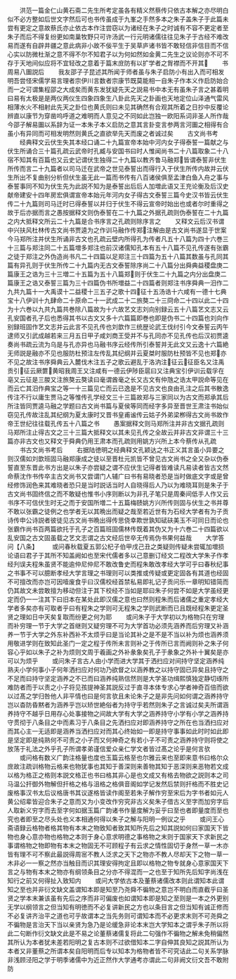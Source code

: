 <!-- { "loadSidebar": true } -->
　　洪范一篇金仁山黄石斋二先生所考定虽各有精义然蔡传只依古本解之亦尽明白似不必方整如后世文字然后可也书传虽成于九峯之手然多本之朱子盖朱子于此篇未尝有更定之意故蔡氏亦止依古本作注尝窃以为诸经在朱子之时诚有不容不更定者至朱子而后不得复纷更如南巢牧野只可许汤武一行元明诸儒往往见朱子于古经不难改易而遂有自辟井疆之意此病非小故不佞平生于吴草庐诸书皆不敢轻信非信目而不信心实以防微杜渐之意不得不尔不知君子以为何如然如金黄二先生之议论则亦不可不存于天地间似应将不宜轻改之意着于篇末庻防有以扩学者之胷襟而不开其
　　书周易八圗説后
　　我友邵子子昆述其所闻于师者虽与朱子启防小有出入而可相发明吾尝怪宋儒学易言理者宗伊川言数者宗康节既莫能相一自朱子作本义作启防始合而一之可谓集程邵之大成矣而黄东发犹疑先天之説易书中本无有虽朱子言之甚着明曰易有太极是是两仪两仪生四象四象生八卦此先天之卦画也天地定位山泽通气雷风相薄水火不相射此先天之卦位也黄氏则曰未见其确然有合观其所着之日抄中反覆论辨直以康节为穿凿呜呼道之难明而人意见之不同如此岂独一欧阳系词非圣人所作哉今邵子解易圗以系辞为证一本朱子本义启防之意其言卦变言参两言河圗之相得有合虽小有异同而可相发明然则黄氏之直欲举先天而废之者诚过矣
　　古文尚书考
　　经典释文云伏生失其本经口诵二十九篇宣帝本始中河内女子得泰誓一篇献之与伏生所诵合三十篇孔疏云武帝时孔臧与安国书曰时人惟闻尚书二十八篇取象二十八宿不知其有百篇也又云史记谓伏生独得二十九篇以教齐鲁马融郑皆谓泰誓非伏生所传而言二十九篇者以司马迁在武帝之世见泰誓出而得行入于伏生所传内故并云伏生所出不复曲别分析但伏生虽无此一篇而书传有八百诸侯俱至孟津白鱼入舟之事与泰誓事同不知为伏生先为此説不知为是泰誓出后后人加増此语又王充论衡及后汉史献帝建安十四年房宏俱谓宣帝本始元年河内女子得古文泰誓三篇今史汉书皆云伏生传二十九篇则司马迁时已得泰誓以并归于伏生不得云宣帝时始出也或者尔时重得之故于后亦据而言之愚按据释文则伪泰誓在二十九篇之外据孔疏则伪泰誓在二十九篇之内大抵释文所云二十九篇是合书序言之孔疏则除序言之
　　又释文云后汉书谓中兴扶风杜林传古文尚书贾逵为之作训马融作传郑注解由是古文尚书遂显于世案今马郑所注并伏生所诵非古文也孔疏云壁内所得孔为传者凡五十八篇为四十六巻三十三篇与郑注同二十五篇増多郑注也前汉诸儒知孔本有五十八篇不见孔传遂有张霸之徒于郑注之外伪造尚书凡二十四篇以足郑注三十四篇为五十八篇其数虽与孔同其篇有异孔则于伏生所传二十九篇内无古文泰誓除序尚二十八篇分出舜典益稷盘庚二篇康王之诰为三十三増二十五篇为五十八篇郑则于伏生二十九篇之内分出盘庚二篇康王之诰又泰誓三篇为三十四篇伪书所増益二十四篇者则郑注书序舜典一汨作二九共九篇十一大禹谟十二益稷十三五子之歌十四征十五汤诰十六咸有一德十七典宝十八伊训十九肆命二十原命二十一武成二十二旅獒二十三冏命二十四以此二十四为十六巻以九共九篇共巻除八篇故为十六故艺文志刘向别録云五十八篇艺文志又云孔安国者孔子后也悉得其书以古文又多十六篇篇即巻也即是伪书二十四篇也刘向作别録班固作艺文志并云此言不见孔传也刘歆作三统歴论武王伐纣引今文泰誓云丙午逮师又引武成越若来三月五日甲子咸刘商王受并不与孔同亦不见孔传也后汉初贾逵奏尚书疏云流为乌是与孔亦异也马融书序云经传所引泰誓并无此文又云逸十六篇絶无师説是融亦不见也服防杜预注左传乱其纪纲并云夏桀时服防杜预皆不见也郑亦不见之故注书序舜典云入麓伐木注五子之歌云避乱于洛汭注征云征臣名又注禹贡引征云厥篚黄昭我周王又注咸有一德云伊陟臣扈曰又注典宝引伊训云载孚在亳又云征是三朡又注旅獒云獒读曰毫谓酋毫之长又古文有仲虺之诰太甲説命等见在而云亡其汨作典宝之等一十三篇见亡而云已逸是不见古文也良由孔注之后其书散逸传注不行以庸生贾马之等惟传孔学经文三十三篇故郑与三家同以为古文而郑承其后所注皆同贾逵马融之学题曰古文尚书篇与夏侯等同而经字多异至晋世王肃注书始似窃见孔传故注乱其纪纲为夏太康时又晋书皇甫谧传云姑子外弟梁栁得古文尚书故作帝王世纪往往载孔传五十八篇之书
　　愚案据释文则马郑所注并非古文据孔疏则马郑所注止得古文之三十三篇大抵释文以其未见孔传之全故云并非古文非谓三十三篇亦非古文也又释文于舜典仍用王肃本而孔疏则用姚方兴所上本今蔡传从孔疏
　　书古文尚书考后
　　右据陆徳明之经典释文孔颖达之书正义其言虽小异要之则汉儒如刘歆班固马融郑康成之徒以至晋杜元凯皆不曾见古文尚书之全又杂以伪泰誓直至东晋此书方出是以朱子亦尝疑之谓不应伏生记得者皆难读凡易读者皆古文然命蔡沈作书传卒主古文尚书又尝谓门人辅广曰书有易晓者恐是当时做底文字或是曾经修饰润色来其难晓者恐只是当时説话当时人自晓得后人乃以为难晓耳则是朱子于古文尚书固终信之而不敢疑也惟书小序则断以为非孔子笔只是周秦间低手人作又云书序不可信伏生时无之而于安国所増二十五篇梅赜姚方兴所传则固与伏生之书并尊不敢以张霸之徒例之也学者无以其晩出而疑之哉至若近世有为石经大学者有为子贡诗传申公诗説者彼徒见古文尚书晩出得传思侥幸欺世孰知碔砆美玉不可同日而论也张霸作尚书百两篇欲托于孔子之百篇班固儒林传既着其伪又为十六巻二十四篇欲以乱安国之古文固虽载之艺文志谓之古文经后世卒无传焉伪书果何益哉
　　大学答问【八条】
　　或问春秋载夏五郭公杞子伯甲戌己丑之类疑则传疑未尝辄加増损论语曰君子于其所不知盖阙如也至宋代儒者多以己意删订经文二程改大学朱子作孝经刋误夫程朱虽贤不能逾仲尼仲尼不敢改鲁史而程朱敢改孝经大学可乎曰春秋纪事之书事不可以臆断孝经大学言理之书理则可以类推或传疑或更定固各有其道也经固不可擅改而亦岂可因噎废食乎曰汉儒校经首禁私易即礼记子贡问乐一章明知错简而仍其故文未尝敢擅为移动但注于其下校经不当如是耶曰朱子何尝不如是大学虽经更定而仍一一注其下曰旧本在某处此即汉儒之意也曰然则程朱而后诸儒之重定孝经大学者多矣亦有可取者乎曰有程朱之学则可无程朱之学则武断而已且既经程朱更定圣贤之理如日中天矣复取而纷更之何为耶
　　或问朱子于大学初以为格物只在穷理而补穷理一节于大学之首继则又疑穷理不可为大学首功必须先涵养而后穷理又补涵养一节于大学之外东补西补不太烦乎曰是当论其补之是不是不当以补为烦也涵养须用敬进学则在致知此圣门一定之程于传所未言则补之于传所已言而阙则补之朱子何容心乎如以朱子之补为烦则文周于羲画之外补彖象矣孔子于彖象之外补十翼矣是亦可以为烦乎
　　或问朱子言古人由小学而进大学其于洒扫应对间持守坚定涵养纯熟夫小学何事小子何年洒扫应对何功乃欲督之以涵养教之以持守固已异矣且持守之不足而曰持守坚定涵养之不已而曰涵养纯熟信然则是大学圣功缉熙慎独定静切琢所难防者而于以责之小子将见孩提神圣其説反过于直寻本体专求心学者神奇百倍而欲以过髙之学归咎他人非平情也曰是何言欤且未论朱子之是非先问如何谓之涵养持守岂以杳防昏黙者为涵养乎岂以矫世絶俗者为持守乎若然则朱子之言诚过矣夫所谓涵养持守不越乎日用存心处事接物之间故大学有大学之涵养持守小学有小学之涵养持守贯彻于八条目之中而素习于八条目之先洒扫应对即涵养持守之所在也当洒扫应对而其心主一无适即是涵养当洒扫应对而其心终始如一即是持守事事如此时时如此即是坚定即是纯熟何不可责之小子而又何神奇之有若小子不可责之涵养持守则将使之放荡于礼法之外乎孔子所谓孝弟谨信爱众亲仁学文者皆过髙之论乎是何言欤
　　或问格有数义广韵注格量也度也玉篇云格至也尔雅云来也至即来意书曰格尔众庻故注疏训格物云格来也物犹事也其知于善深则来善物其知于恶深则来恶物若文成以格为格正之格则本説文格正也书曰格其非心是也文成又有格去物欲之説则本之司马温公扞御外物解但扞格之格与沮格之格俱音阁如学记发然后禁则扞格而不胜史记废格事汉书太后议格唐书其议遂格皆读作阁至若朱子解作穷至宋后为字书者如元人黄公绍辈皆迎合朱子之意而又为小变改作穷究非古义矣朱子借古义至字而加穷字后人取新义穷字而去至字何如据玉篇广韵诸书作量度解为妥乎曰至也者即量度而至也究也者即至之尽头处也义本相通何得以朱子之解与阳明一例议之乎
　　或问王心斋语録云格物者格其物有本末之物致知者致其知所先后之知其説如何曰家国天下皆物也身心意亦物也格物之本则于身心意求明德之事格物之末则于国家天下求新民之事谓格物之物即物有本末之物固无不可顾程子有云求之情性固切于身然一草一木亦皆有理不可不察此最説得周宻不教人泛求之天下之物亦不教人尽却天下之物一草一木非必一一察之然亦当触目而识其理安得拘定且即以格物之物专就身心意家国天下言之与物有本末之物亦有纲领条目之分亦不得混而一之也至于知所先后知字尚浅在知行之前又何得扯入致知内
　　或问大学依古本及董蔡诸儒改本则此谓知本此谓知之至也并非衍文缺文盖谓知本即是知至乃尧舜不徧物之意岂不明白而直截乎曰圣贤之学本末兼该虽有先后之序而非可偏废也如谓知本即是知之至则是一本之外更别无学以纲领言之但当知有明徳而不必复讲新民之方也以条目言之但当知有诚正修而不必复讲齐治平之道也可乎故谓本之当先务则可谓知本而不必更求末则不可尧舜之不徧物是言治天下当以亲贤为急乃是论缓急非论本末岂大学知本之谓乎朱子所以将此二句断作衍文缺文此是不易之论董蔡诸儒复将此二句强作不徧物之解未免稍偏然其所认为本者犹未差若阳明之复古本则不过欲借知本二字自伸其良知之説其所认为本者又非董蔡之所谓本矣自阳明而后专以知本为格物者皆不可究诘此二句关系学脉非浅顾泾阳之学于明季诸儒中为近正然作大学通考亦谓此二句非阙文衍文吾不敢附防
